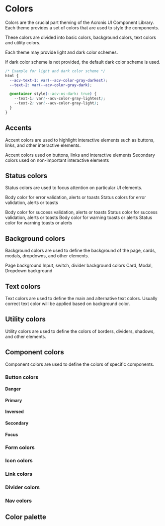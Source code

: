# Colors

Colors are the crucial part theming of the Acronis UI Component Library.
Each theme provides a set of colors that are used to style the components.

These colors are divided into basic colors, background colors, text colors and utility colors.

Each theme may provide light and dark color schemes.

If dark color scheme is not provided, the default dark color scheme is used.

```css
/* Example for light and dark color scheme */
html {
  --acv-text-1: var(--acv-color-gray-darkest);
  --text-2: var(--acv-color-gray-dark);

  @container style(--acv-os-dark: true) {
    --text-1: var(--acv-color-gray-lightest);
    --text-2: var(--acv-color-gray-light);
  }
}
```

## Accents

Accent colors are used to highlight interactive elements such as buttons, links, and other interactive elements.

<color name="--acv-color-brand-primary">
  Accent colors used on buttons, links and interactive elements
</color>
<color name="--acv-color-brand-secondary">
  Secondary colors used on non-important interactive elements
</color>
<color name="--acv-color-brand-tertiary"></color>

## Status colors

Status colors are used to focus attention on particular UI elements.

<color name="--acv-color-status-critical-primary"></color>

<color name="--acv-color-status-critical-secondary"></color>

<color name="--acv-color-status-danger-primary">
  Body color for error validation, alerts or toasts
</color>

<color name="--acv-color-status-danger-secondary">
  Status colors for error validation, alerts or toasts
</color>

<color name="--acv-color-status-info-primary"></color>

<color name="--acv-color-status-info-secondary"></color>

<color name="--acv-color-status-neutral-primary"></color>

<color name="--acv-color-status-neutral-secondary"></color>

<color name="--acv-color-status-success-primary">
  Body color for success validation, alerts or toasts
</color>

<color name="--acv-color-status-success-secondary">
   Status color for success validation, alerts or toasts
</color>

<color name="--acv-color-status-warning-primary">
  Body color for warning toasts or alerts
</color>

<color name="--acv-color-status-warning-secondary">
  Status color for warning toasts or alerts
</color>

## Background colors

Background colors are used to define the background of the page, cards, modals, dropdowns, and other elements.

<color name="--acv-color-surface-fixed-primary">
Page background
</color>
<color name="--acv-color-surface-fixed-secondary">
Input, switch, divider background colors
</color>
<color name="--acv-color-surface-inversed-primary"></color>
<color name="--acv-color-surface-inversed-secondary"></color>
<color name="--acv-color-surface-primary"></color>
<color name="--acv-color-surface-secondary">
Card, Modal, Dropdown background
</color>

## Text colors

Text colors are used to define the main and alternative text colors.
Usually correct text color will be applied based on background color.

<color name="--acv-color-text-disabled"></color>
<color name="--acv-color-text-error"></color>
<color name="--acv-color-text-highlight-result"></color>
<color name="--acv-color-text-inversed-primary"></color>
<color name="--acv-color-text-inversed-secondary"></color>
<color name="--acv-color-text-primary"></color>
<color name="--acv-color-text-secondary"></color>
<color name="--acv-color-text-status-critical"></color>
<color name="--acv-color-text-status-danger"></color>
<color name="--acv-color-text-status-info"></color>
<color name="--acv-color-text-status-neutral"></color>
<color name="--acv-color-text-status-success"></color>
<color name="--acv-color-text-status-warning"></color>

## Utility colors

Utility colors are used to define the colors of borders, dividers, shadows, and other elements.

<color name="--acv-color-effect-shadow-primary"></color>

## Component colors

Component colors are used to define the colors of specific components.

### Button colors

#### Danger

<color name="--acv-color-button-danger"></color>
<color name="--acv-color-button-active-danger"></color>
<color name="--acv-color-button-hover-danger"></color>
<color name="--acv-color-button-disabled-danger"></color>

#### Primary

<color name="--acv-color-button-primary"></color>
<color name="--acv-color-button-active-primary"></color>
<color name="--acv-color-button-hover-primary"></color>
<color name="--acv-color-button-disabled"></color>

#### Inversed

<color name="--acv-color-button-inversed"></color>
<color name="--acv-color-button-active-inversed"></color>
<color name="--acv-color-button-hover-inversed"></color>
<color name="--acv-color-button-disabled-inversed"></color>

#### Secondary

<color name="--acv-color-button-secondary"></color>
<color name="--acv-color-button-active-secondary"></color>
<color name="--acv-color-button-hover-secondary"></color>

#### Focus

<color name="--acv-color-button-focus"></color>

### Form colors

<color name="--acv-color-form-active"></color>
<color name="--acv-color-form-disabled-primary"></color>
<color name="--acv-color-form-disabled-secondary"></color>
<color name="--acv-color-form-disabled-tertiary"></color>
<color name="--acv-color-form-disabled-success"></color>
<color name="--acv-color-form-error"></color>
<color name="--acv-color-form-focus"></color>
<color name="--acv-color-form-hover"></color>
<color name="--acv-color-form-primary"></color>
<color name="--acv-color-form-secondary"></color>
<color name="--acv-color-form-success"></color>

### Icon colors

<color name="--acv-color-icon-active"></color>
<color name="--acv-color-icon-active-disabled"></color>
<color name="--acv-color-icon-disabled"></color>
<color name="--acv-color-icon-disabled-inversed"></color>
<color name="--acv-color-icon-inversed-primary"></color>
<color name="--acv-color-icon-inversed-secondary"></color>
<color name="--acv-color-icon-primary"></color>
<color name="--acv-color-icon-status-critical"></color>
<color name="--acv-color-icon-status-danger"></color>
<color name="--acv-color-icon-status-info"></color>
<color name="--acv-color-icon-status-neutral"></color>
<color name="--acv-color-icon-status-success"></color>
<color name="--acv-color-icon-status-warning"></color>

### Link colors

<color name="--acv-color-link-active"></color>
<color name="--acv-color-link-disabled"></color>
<color name="--acv-color-link-disabled-inversed"></color>
<color name="--acv-color-link-hover"></color>
<color name="--acv-color-link-inversed-primary"></color>
<color name="--acv-color-link-inversed-secondary"></color>
<color name="--acv-color-link-primary"></color>
<color name="--acv-color-link-secondary"></color>

### Divider colors

<color name="--acv-color-divider-primary"></color>
<color name="--acv-color-divider-secondary"></color>
<color name="--acv-color-divider-inversed-primary"></color>
<color name="--acv-color-divider-inversed-secondary"></color>

### Nav colors

<color name="--acv-color-nav-active-primary"></color>
<color name="--acv-color-nav-active-secondary"></color>
<color name="--acv-color-nav-focus-primary"></color>
<color name="--acv-color-nav-focus-secondary"></color>
<color name="--acv-color-nav-hover-primary"></color>
<color name="--acv-color-nav-hover-secondary"></color>
<color name="--acv-color-nav-label-primary"></color>
<color name="--acv-color-nav-label-secondary"></color>
<color name="--acv-color-nav-primary"></color>
<color name="--acv-color-nav-secondary"></color>
<color name="--acv-color-scroll-thumb"></color>
<color name="--acv-color-scroll-thumb-inversed"></color>
<color name="--acv-color-status-active"></color>
<color name="--acv-color-status-critical-primary"></color>
<color name="--acv-color-status-critical-secondary"></color>
<color name="--acv-color-status-critical-tertiary"></color>
<color name="--acv-color-status-danger-primary"></color>
<color name="--acv-color-status-danger-secondary"></color>
<color name="--acv-color-status-danger-tertiary"></color>
<color name="--acv-color-status-focus"></color>
<color name="--acv-color-status-hover"></color>
<color name="--acv-color-status-info-primary"></color>
<color name="--acv-color-status-info-secondary"></color>
<color name="--acv-color-status-info-tertiary"></color>
<color name="--acv-color-status-neutral-primary"></color>
<color name="--acv-color-status-neutral-secondary"></color>
<color name="--acv-color-status-neutral-tertiary"></color>
<color name="--acv-color-status-success-primary"></color>
<color name="--acv-color-status-success-secondary"></color>
<color name="--acv-color-status-success-tertiary"></color>
<color name="--acv-color-status-warning-primary"></color>
<color name="--acv-color-status-warning-secondary"></color>
<color name="--acv-color-status-warning-tertiary"></color>
<color name="--acv-color-surface-fixed-primary"></color>
<color name="--acv-color-surface-fixed-secondary"></color>
<color name="--acv-color-surface-inversed-dark-primary"></color>
<color name="--acv-color-surface-inversed-primary"></color>
<color name="--acv-color-surface-inversed-secondary"></color>
<color name="--acv-color-surface-primary"></color>
<color name="--acv-color-surface-secondary"></color>
<color name="--acv-color-text-disabled"></color>
<color name="--acv-color-text-error"></color>
<color name="--acv-color-text-highlight-result"></color>
<color name="--acv-color-text-inversed-primary"></color>
<color name="--acv-color-text-inversed-secondary"></color>
<color name="--acv-color-text-primary"></color>
<color name="--acv-color-text-secondary"></color>
<color name="--acv-color-text-status-critical"></color>
<color name="--acv-color-text-status-danger"></color>
<color name="--acv-color-text-status-info"></color>
<color name="--acv-color-text-status-neutral"></color>
<color name="--acv-color-text-status-success"></color>
<color name="--acv-color-text-status-warning"></color>

## Color palette

<ColorPalette />
